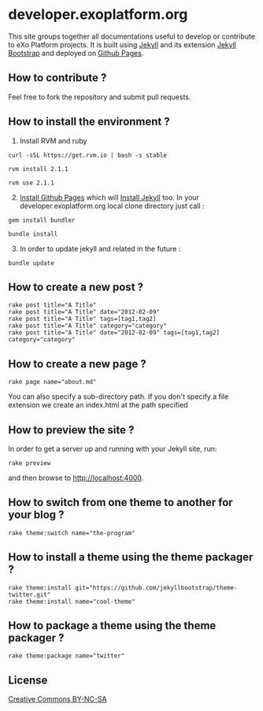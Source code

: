 # developer.exoplatform.org

This site groups together all documentations useful to develop or contribute to eXo Platform projects.
It is built using [Jekyll](https://github.com/mojombo/jekyll) and its extension [Jekyll Bootstrap](http://jekyllbootstrap.com/)
 and deployed on [Github Pages](https://pages.github.com).

## How to contribute ?

Feel free to fork the repository and submit pull requests.

## How to install the environment ?

1.    Install RVM and ruby

    curl -sSL https://get.rvm.io | bash -s stable

    rvm install 2.1.1

    rvm use 2.1.1

2.   [Install Github Pages](https://help.github.com/articles/using-jekyll-with-pages) which will [Install Jekyll](https://github.com/mojombo/jekyll/wiki/install) too. In your developer.exoplatform.org local clone directory just call :

    gem install bundler

    bundle install 

3.   In order to update jekyll and related in the future :

    bundle update

## How to create a new post ?

    rake post title="A Title"
    rake post title="A Title" date="2012-02-09"
    rake post title="A Title" tags=[tag1,tag2]
    rake post title="A Title" category="category"
    rake post title="A Title" date="2012-02-09" tags=[tag1,tag2] category="category"

## How to create a new page ?

    rake page name="about.md"

You can also specify a sub-directory path.
If you don't specify a file extension we create an index.html at the path specified

## How to preview the site ?

In order to get a server up and running with your Jekyll site, run:

    rake preview

and then browse to <http://localhost:4000>.

## How to switch from one theme to another for your blog ?

    rake theme:switch name="the-program"

## How to install a theme using the theme packager ?

    rake theme:install git="https://github.com/jekyllbootstrap/theme-twitter.git"
    rake theme:install name="cool-theme"

## How to package a theme using the theme packager ?

    rake theme:package name="twitter"

## License

[Creative Commons BY-NC-SA](http://creativecommons.org/licenses/by-nc-sa/3.0/)

